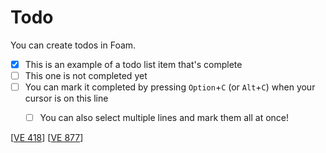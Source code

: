 # Todo

You can create todos in Foam.

- [x] This is an example of a todo list item that's complete
- [ ] This one is not completed yet
- [ ] You can mark it completed by pressing `Option`+`C` (or `Alt`+`C`) when your cursor is on this line
  - [ ] You can also select multiple lines and mark them all at once!


[[VE 418]]
[[VE 877]]


[//begin]: # "Autogenerated link references for markdown compatibility"
[VE 418]: <VE 418> "VE 418"
[VE 877]: <VE 877> "VE 877"
[//end]: # "Autogenerated link references"